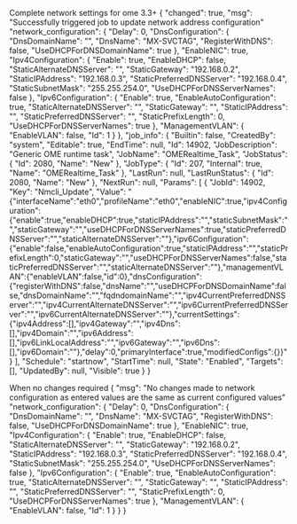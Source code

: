 ﻿Complete network settings for ome 3.3+
{
    "changed": true,
    "msg": "Successfully triggered job to update network address configuration"
    "network_configuration": {
        "Delay": 0,
        "DnsConfiguration": {
            "DnsDomainName": "",
            "DnsName": "MX-SVCTAG",
            "RegisterWithDNS": false,
            "UseDHCPForDNSDomainName": true
        },
        "EnableNIC": true,
        "Ipv4Configuration": {
            "Enable": true,
            "EnableDHCP": false,
            "StaticAlternateDNSServer": "",
            "StaticGateway": "192.168.0.2",
            "StaticIPAddress": "192.168.0.3",
            "StaticPreferredDNSServer": "192.168.0.4",
            "StaticSubnetMask": "255.255.254.0",
            "UseDHCPForDNSServerNames": false
        },
        "Ipv6Configuration": {
            "Enable": true,
            "EnableAutoConfiguration": true,
            "StaticAlternateDNSServer": "",
            "StaticGateway": "",
            "StaticIPAddress": "",
            "StaticPreferredDNSServer": "",
            "StaticPrefixLength": 0,
            "UseDHCPForDNSServerNames": true
        },
        "ManagementVLAN": {
            "EnableVLAN": false,
            "Id": 1
        }
    },
    "job_info": {
        "Builtin": false,
        "CreatedBy": "system",
        "Editable": true,
        "EndTime": null,
        "Id": 14902,
        "JobDescription": "Generic OME runtime task",
        "JobName": "OMERealtime_Task",
        "JobStatus": {
            "Id": 2080,
            "Name": "New"
        },
        "JobType": {
            "Id": 207,
            "Internal": true,
            "Name": "OMERealtime_Task"
        },
        "LastRun": null,
        "LastRunStatus": {
            "Id": 2080,
            "Name": "New"
        },
        "NextRun": null,
        "Params": [
            {
                "JobId": 14902,
                "Key": "Nmcli_Update",
                "Value": "{\"interfaceName\":\"eth0\",\"profileName\":\"eth0\",\"enableNIC\":true,\"ipv4Configuration\":{\"enable\":true,\"enableDHCP\":true,\"staticIPAddress\":\"\",\"staticSubnetMask\":\"\",\"staticGateway\":\"\",\"useDHCPForDNSServerNames\":true,\"staticPreferredDNSServer\":\"\",\"staticAlternateDNSServer\":\"\"},\"ipv6Configuration\":{\"enable\":false,\"enableAutoConfiguration\":true,\"staticIPAddress\":\"\",\"staticPrefixLength\":0,\"staticGateway\":\"\",\"useDHCPForDNSServerNames\":false,\"staticPreferredDNSServer\":\"\",\"staticAlternateDNSServer\":\"\"},\"managementVLAN\":{\"enableVLAN\":false,\"id\":0},\"dnsConfiguration\":{\"registerWithDNS\":false,\"dnsName\":\"\",\"useDHCPForDNSDomainName\":false,\"dnsDomainName\":\"\",\"fqdndomainName\":\"\",\"ipv4CurrentPreferredDNSServer\":\"\",\"ipv4CurrentAlternateDNSServer\":\"\",\"ipv6CurrentPreferredDNSServer\":\"\",\"ipv6CurrentAlternateDNSServer\":\"\"},\"currentSettings\":{\"ipv4Address\":[],\"ipv4Gateway\":\"\",\"ipv4Dns\":[],\"ipv4Domain\":\"\",\"ipv6Address\":[],\"ipv6LinkLocalAddress\":\"\",\"ipv6Gateway\":\"\",\"ipv6Dns\":[],\"ipv6Domain\":\"\"},\"delay\":0,\"primaryInterface\":true,\"modifiedConfigs\":{}}"
            }
        ],
        "Schedule": "startnow",
        "StartTime": null,
        "State": "Enabled",
        "Targets": [],
        "UpdatedBy": null,
        "Visible": true
    }
}

When no changes required
{
    "msg": "No changes made to network configuration as entered values are the same as current configured values"
    "network_configuration": {
        "Delay": 0,
        "DnsConfiguration": {
            "DnsDomainName": "",
            "DnsName": "MX-SVCTAG",
            "RegisterWithDNS": false,
            "UseDHCPForDNSDomainName": true
        },
        "EnableNIC": true,
        "Ipv4Configuration": {
            "Enable": true,
            "EnableDHCP": false,
            "StaticAlternateDNSServer": "",
            "StaticGateway": "192.168.0.2",
            "StaticIPAddress": "192.168.0.3",
            "StaticPreferredDNSServer": "192.168.0.4",
            "StaticSubnetMask": "255.255.254.0",
            "UseDHCPForDNSServerNames": false
        },
        "Ipv6Configuration": {
            "Enable": true,
            "EnableAutoConfiguration": true,
            "StaticAlternateDNSServer": "",
            "StaticGateway": "",
            "StaticIPAddress": "",
            "StaticPreferredDNSServer": "",
            "StaticPrefixLength": 0,
            "UseDHCPForDNSServerNames": true
        },
        "ManagementVLAN": {
            "EnableVLAN": false,
            "Id": 1
        }
    }
}